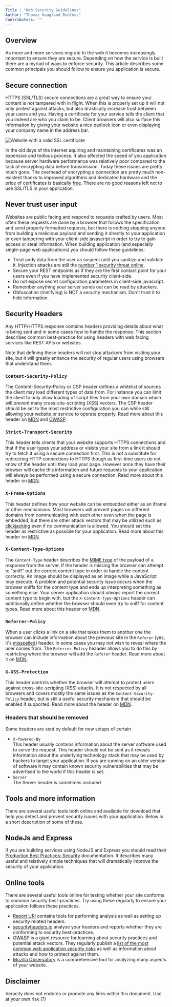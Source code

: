 ```yaml
---
Title : "Web Security Guidelines"
Author: "Thomas Haugland Rudfoss"
Contributors: ""
---
```


## Overview

As more and more services migrate to the web it becomes increasingly important to ensure they are secure. Depending on how the service is built there are a myriad of ways to enforce security. This article describes some common principals you should follow to ensure you application is secure.

## Secure connection

HTTPS (SSL/TLS) secure connections are a great way to ensure your content is not tampered with in flight. When this is properly set up it will not only protect against attacks, but also drastically increase trust between your users and you. Having a certificate for your service tells the client that you indeed are who you claim to be. Client browsers will also surface this information by giving your website a nice padlock icon or even displaying your company name in the address bar.

![Website with a valid SSL certificate](https://veracity.azureedge.net/static/website-with-ssl-certificate.png)

In the old days of the internet aquiring and maintaining certificates was an expensive and tedious process. It also affected the speed of you application because server hardware performance was relatively poor compared to the task of encrypting data before transmission. Today these issues are pretty much gone. The overhead of encrypting a connection are pretty much non-existent thanks to improved algorithms and dedicated hardware and the price of certificates is basically [free](https://letsencrypt.org/). There are no good reasons left not to use SSL/TLS in your application.

## Never trust user input

Websites are public facing and respond to requests crafted by users. Most often these requests are done by a browser that follows the specification and send properly formatted requests, but there is nothing stopping anyone from building a malicious payload and sending it directly to your application or even tampering with your client-side javascript in order to try to gain access or steal information. When building application (and especially single-page web applications) you should follow these guidelines:

- Treat andy data from the user as suspect until you sanitize and validate it. Injection attacks are still the [number 1 security threat online](https://www.owasp.org/images/7/72/OWASP_Top_10-2017_%28en%29.pdf.pdf).
- Secure your REST endpoints as if they are the first contact point for your users even if you have implemented security client-side.
- Do not expose secret configuration parameters in client-side javascript.
- Remember anything your server sends out can be read by attackers.
- Obfuscation (minifying) is NOT a security mechanism. Don't trust it to hide information.

## Security Headers

Any HTTP/HTTPS response contains headers providing details about what is being sent and in some cases how to handle the response. This section describes common best-practice for using headers with web facing services like REST APIs or websites.

Note that defining these headers will not stop attackers from visiting your site, but it will greatly enhance the security of regular users using browsers that understand them.

### `Content-Security-Policy`

The Content-Security-Policy or CSP header defines a whitelist of sources the client may load different types of data from. For instance you can limit the client to only allow loading of script files from your own domain which will prevent many cross-site-scripting (XSS) vectors. The CSP header should be set to the most restrictive configuration you can while still allowing your website or service to operate properly. Read more about this header on [MDN](https://developer.mozilla.org/en-US/docs/Web/HTTP/CSP) and [OWASP](https://www.owasp.org/index.php/OWASP_Secure_Headers_Project#csp).

### `Strict-Transport-Security`

This header tells clients that your website supports HTTPS connections and that if the user types your address or visists your site from a link it should try to fetch it using a secure connection first. This is *not* a substitute for redirecting HTTP connections to HTTPS though as first-time users do not know of the header until they load your page. However once they have their browser will cache this information and future requests to your application will always be performed using a secure connection. Read more about this header on [MDN](https://developer.mozilla.org/en-US/docs/Web/HTTP/Headers/Strict-Transport-Security).

### `X-Frame-Options`

This header defines how your website can be embedded either as an iframe or other mechanisms. Most browsers will prevent pages on different domains from communicating with each other even when the page is embedded, but there are other attack vectors that may be utilized such as [clickjacking](https://en.wikipedia.org/wiki/Clickjacking) even if no communication is allowed. You should set this header as restrictive as possible for your application. Read more about this header on [MDN](https://developer.mozilla.org/en-US/docs/Web/HTTP/Headers/X-Frame-Options).

### `X-Content-Type-Options`

The `Content-Type` header describes the [MIME type](https://developer.mozilla.org/en-US/docs/Web/HTTP/Basics_of_HTTP/MIME_types) of the payload of a response from the server. If the header is missing the browser can attempt to "sniff" out the correct content type in order to handle the content correctly. An image should be displayed as an image while a JavaScript may execute. A problem and potential security issue occurs when the browser sniffs for the content type and ends up interpreting something as something else. Your server application should *always* report the correct content type to begin with, but the `X-Content-Type-Options` header can additionally define whether the browser should even try to sniff for content types. Read more about this header on [MDN](https://developer.mozilla.org/en-US/docs/Web/HTTP/Headers/X-Content-Type-Options).

### `Referrer-Policy`

When a user clicks a link on a site that takes them to another one the browser can include information about the previous site in the `Referer` (yes, it's [misspelled](https://en.wikipedia.org/wiki/HTTP_referer)) header. In some cases you may not wish to reveal where the user comes from. The `Referrer-Policy` heaader allows you to do this by restricting where the browser will add the `Referer` header. Read more about it on [MDN](https://developer.mozilla.org/en-US/docs/Web/HTTP/Headers/Referrer-Policy).

### `X-XSS-Protection`

This header controls whether the browser will attempt to protect users against cross-site-scripting (XSS) attacks. It is not respected by all browsers and covers mostly the same issues as the `Content-Security-Policy` header, but is still a useful security mechanism that should be enabled if supported. Read more about the header on [MDN](https://developer.mozilla.org/en-US/docs/Web/HTTP/Headers/X-XSS-Protection).

### Headers that should be removed

Some headers are sent by default for new setups of certain 

- `X-Powered-By`<br>This header usually contains information about the server software used to serve the request. This header should not be sent as it reveals information about the underlying technology stack that may be used by hackers to target your application. If you are running on an older version of software it may contain known security vulnerabilities that may be advertised to the world if this header is set.
- `Server`<br>The Server header is sometimes included 


## Tools and more information

There are several useful tools both online and available for download that help you detect and prevent security issues with your application. Below is a short description of some of these.

## NodeJs and Express

If you are building services using NodeJS and Express you should read their [Production Best Practices: Security](https://expressjs.com/en/advanced/best-practice-security.html) documentation. It describes many useful and relatively simple techniques that will dramatically improve the security of your application.

## Online tools

There are several useful tools online for testing whether your site conforms to common security best-practices. Try using these regularly to ensure your application follows these practices.

- [Report URI](https://report-uri.com/home/tools) contains tools for performing analysis as well as setting up security related headers.
- [securityheaders.io](https://securityheaders.io/) analyse your headers and reports whether they are conforming to security best-practices. 
- [OWASP](https://www.owasp.org/index.php/Main_Page) is a giant resource for learning about security practices and potential attack vectors. They regularly publish a [list of the most common web application security risks](https://www.owasp.org/index.php/Category:OWASP_Top_Ten_Project) as well as information about attacks and how to protect against them.
- [Mozilla Observatory](https://observatory.mozilla.org) is a comprehensive tool for analyzing many aspects of your website.


## Disclaimer

Veracity does not endores or promote any links within this document. Use at your own risk (?)